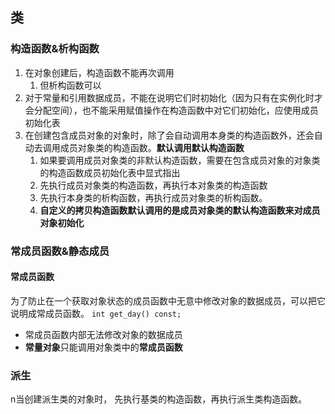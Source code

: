 ## 类
### 构造函数&析构函数
1. 在对象创建后，构造函数不能再次调用
	1. 但析构函数可以
2. 对于常量和引用数据成员，不能在说明它们时初始化（因为只有在实例化时才会分配空间），也不能采用赋值操作在构造函数中对它们初始化，应使用成员初始化表
3. 在创建包含成员对象的对象时，除了会自动调用本身类的构造函数外，还会自动去调用成员对象类的构造函数。**默认调用默认构造函数**
	1. 如果要调用成员对象类的非默认构造函数，需要在包含成员对象的对象类的构造函数成员初始化表中显式指出
	2. 先执行成员对象类的构造函数，再执行本对象类的构造函数
	3. 先执行本身类的析构函数，再执行成员对象类的析构函数。
	4. **自定义的拷贝构造函数默认调用的是成员对象类的默认构造函数来对成员对象初始化**
### 常成员函数&静态成员
#### 常成员函数
为了防止在一个获取对象状态的成员函数中无意中修改对象的数据成员，可以把它说明成常成员函数。
`int get_day() const;`
- 常成员函数内部无法修改对象的数据成员
- **常量对象**只能调用对象类中的**常成员函数**

### 派生
n当创建派生类的对象时，
先执行基类的构造函数，再执行派生类构造函数。